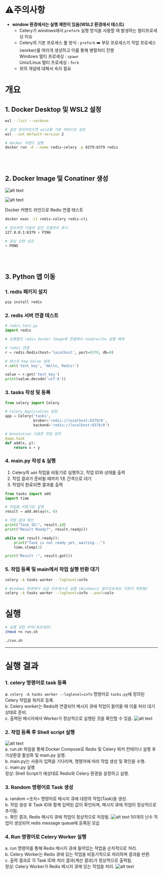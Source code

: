 # ⚠️주의사항

* **window 환경에서는 실행 제한이 있음(WSL2 환경에서 테스트)**
    * Celery가 windows에서 `prefork` 실행 방식을 사용할 때 발생하는 멀티프로세싱 이슈
    * Celery의 기본 프로세스 풀 방식 : `prefork` ➡️ 부모 프로세스가 작업 프로세스(worker)를 여러개 생성하고 이를 통해 병렬처리 진행<br>
      Windows 멀티 프로세싱 : `spawn`<br>
      Unix/Linux 멀티 프로세싱 : `fork`<br>
    * 위의 개념에 대해서 숙지 필요


# 개요


## 1. Docker Desktop 및 WSL2 설정
```bash
wsl --list --verbose

# 설정 안되어있으면 wsl2를 기본 버전으로 설정
wsl --set-default-version 2

# docker 커맨드 실행
docker run -d --name redis-celery -p 6379:6379 redis
```
<br/><br/>

## 2. Docker Image 및 Conatiner 생성
![alt text](readmeImgs/image.png)

![alt text](readmeImgs/image-1.png)

Docker 커맨드 라인으로 Redis 연결 테스트
```bash
docker exec -it redis-celery redis-cli

# 접속하면 다음과 같은 프롬프트 표시
127.0.0.1:6379 > PING

# 응답 오면 성공
> PONG
```
<br/><br/>


## 3. Python 앱 이동

### 1. redis 패키지 설치</br>
```bash
pip install redis
```


### 2. redis 서버 연결 테스트
```python
# redis_test.py
import redis

# 실행중인 redis Docker Image에 연결해서 read/write 실행 예제

# redis 연결
r = redis.Redis(host='localhost', port=6379, db=0)

# 테스트 Key-Value 설정
r.set('test_key', 'Hello, Redis!')

value = r.get('test_key')
print(value.decode('utf-8'))
```

### 3. tasks 작성 및 등록
```python
from celery import Celery

# Celery Application 설정
app = Celery('tasks', 
             broker='redis://localhost:6379/0',
             backend='redis://localhost:6379/0')

# Annotation 이용한 작업 정의
@app.task
def add(x, y):
    return x + y
```

### 4. main.py 작성 & 실행
1. Celery의 `add` 작업을 비동기로 실행하고, 작업 ID와 상태를 출력
2. 작업 결과가 준비될 때까지 1초 간격으로 대기
3. 작업이 완료되면 결과를 출력
```python
from tasks import add
import time

# 작업을 비동기로 실행
result = add.delay(4, 6)

# 작업 결과 확인
print("Task ID:", result.id)
print("Result Ready?", result.ready())

while not result.ready():
    print("Task is not ready yet, waiting...")
    time.sleep(1)

print("Result :", result.get())
```


### 5. 작업 등록 및 main에서 작업 실행 반환 대기
```bash
celery -A tasks worker --loglevel=info

# Windows 환경에서 싱글 프로세스로 실행 (Windows는 멀티프로세싱 지원이 제한됨)
celery -A tasks worker --loglevel=info --pool=solo
```


# 실행
```bash
# 실행 권한 부여(최초에만)
chmod +x run.sh

./run.sh
```


---
# 실행 결과

### 1. celery 명령어로 task 등록
a. `celery -A tasks worker --loglevel=info` 명령어로 `tasks.py`에 정의된 Celery 작업을 워커로 등록.  
b. Celery worker는 Redis와 연결되어 메시지 큐에 작업이 들어올 때 이를 처리 대기 상태로 준비.  
c. 출력된 메시지에서 Worker가 정상적으로 실행된 것을 확인할 수 있음.
![alt text](readmeImgs/image-2.png)


### 2. 작업 등록 후 Shell script 실행
![alt text](readmeImgs/image-3.png)</br>
a. run.sh 파일을 통해 Docker Compose로 Redis 및 Celery 워커 컨테이너 실행 후 가상환경 활성화 및 
main.py 실행.  
b. main.py는 사용자 입력을 기다리며, 명령어에 따라 작업 생성 및 확인을 수행.  
c. main.py 실행  
정상: Shell Script가 예상대로 Redis와 Celery 환경을 설정하고 실행.


### 3. Random 명령어로 Task 생성
a. random <숫자> 명령어로 메시지 큐에 대량의 작업(Task)을 생성.  
b. 작업 생성 후 Task ID와 함께 입력된 값이 확인되며, 메시지 큐에 작업이 정상적으로 추가됨.  
c. 확인 결과, Redis 메시지 큐에 작업이 정상적으로 저장됨.
![alt text](readmeImgs/image-4.png)
50개의 난수 작업이 생성되어 redis message queue에 등록된 모습

### 4. Run 명령어로 Celery Worker 실행
a. run 명령어를 통해 Redis 메시지 큐에 들어있는 작업을 순차적으로 처리.  
b. Celery Worker는 Redis 큐에 있는 작업을 비동기적으로 처리하며 결과를 반환.  
c. 출력 결과로 각 Task ID와 처리 결과(계산 결과)가 정상적으로 출력됨.  
정상: Celery Worker가 Redis 메시지 큐에 있는 작업을 처리.
![alt text](readmeImgs/image-5.png)

